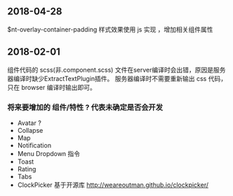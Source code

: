 ## 2018-04-28
$nt-overlay-container-padding 样式效果使用 js 实现 ，增加相关组件属性

## 2018-02-01
组件代码的 scss(非.component.scss) 文件在server编译时会出错，原因是服务器编译时缺少ExtractTextPlugin插件。
服务器编译时不需要重新输出 css 代码，只在 browser 编译时输出即可。

### 将来要增加的 组件/特性 ? 代表未确定是否会开发

* Avatar ?
* Collapse
* Map
* Notification
* Menu Dropdown 指令
* Toast
* Rating
* Tabs
* ClockPicker 基于开源库 http://weareoutman.github.io/clockpicker/
